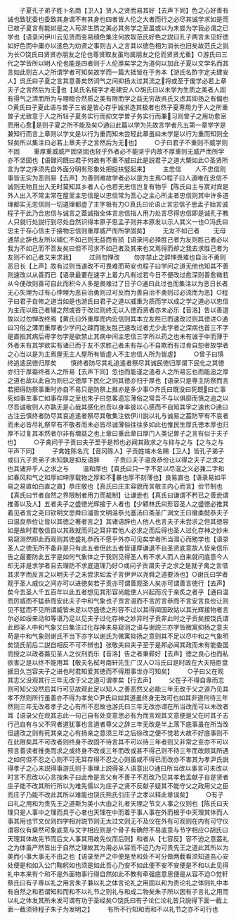 <!-- { "loadSidebar": true } -->
　　子夏孔子弟子姓卜名商【卫人】贤人之贤而易其好【去声下同】色之心好善有诚也致犹委也委致其身谓不有其身也四者皆人伦之大者而行之必尽其诚学求如是而已故子夏言有能如是之人苟非生质之美必其务学之至虽或以为未尝为学我必谓之已学也【语录问伊川云见贤而变易顔色集注何故取范氏好色之説曰孔子两言未见好徳如好色而中庸亦以逺色为劝贤之事则古人之言其以徳色相为消长也旧矣故范氏之説为长○饶氏曰贤贤亦朋友之伦也尊贤取友虽均属朋友之伦而贤贤尤重】○游氏曰三代之学皆所以明人伦也能是四者则于人伦厚矣学之为道何以加此子夏以文学名而其言如此则古人之所谓学者可知矣故学而一篇大抵皆在于务本【游氏名酢字定夫建安人】呉氏曰子夏之言其意善矣然词气之间抑扬太过其流之将或至于废学必若上章夫子之言然后为无也【吴氏名棫字才老建安人○胡氏曰以未学为生质之美者人固有得气之清而所为与理暗合然质之美有限而学之益无穷故呉氏又虑其抑扬之有偏也○黄氏曰子夏此语与曽子三省是皆心存乎诚求造其极者也然子夏専用力于人之所重曽子尤致意于人之所轻子夏务实行而抑文学曽子务实行而兼习则曾子之用功愈宻而用心愈是则子夏之所不能及矣○通曰此篇以学为先故言学者凡五第一章学字是兼知行而言上章则以学文是以行为重而知未尝轻此章虽曰未学是以行为重而知则全轻矣所以集注曰必若上章夫子之言然后为无也】
　　○子曰君子不重则不威学则不固
　　重厚重威威严固坚固也轻乎外者必不能坚乎内故不厚重则无威严而所学亦不坚固也【语録问既曰君子何故有不重不威曰此是説君子之道大槩如此○圣贤所言为学之序须先自外面分明有形象处把捉扶竪起来】
　　主忠信
　　人不忠信则事皆无实为恶则易【去声】为善则难故学者必以是为主焉○程子曰人道唯在忠信不诚则无物且出入无时莫知其乡者人心也若无忠信岂复有物乎【陈氏曰主与賔对宾是外人出入不常主常在屋里主忠信是以忠信常为吾心之主心所主者忠信则其中许多道理都实无忠信则一切道理都虚了主字极有力○真氏曰论语止言忠信子思孟子始言诚程子于此乃合忠信与诚言之葢诚指全体言忠信指人用力处言尽得忠信即是诚孔子教人只就行处説行到尽处自然识得本原子思孟子则并本原发以示人其义一也○冯氏曰忠主于存心信主于接物忠信则重厚威严而所学固矣】
　　无友不如己者
　　无毋通禁止辞也友所以辅仁不如己则无益而有损【语录问必择胜己者为友则胜己者必以我为不如己而不吾友矣曰但不可求不如己者及其来也又焉得而却之我去求胜己者为友则不如己者又来求我】
　　过则勿惮改
　　勿亦禁止之辞惮畏难也自治不勇则恶日长【上声】故有过则当速改不可畏难而苟安也程子曰学问之道无他也知其不善则速改以从善而已【语录最要在速字上着力凡有过若今日不便改过愈深则善愈微若从今便改则善可自此而积今人多是畏难过了日子○通曰此过也而集注以为恶日长者无心失理为过有心悖理为恶自治勇则过可反而为善自治不勇则过必流而为恶】○程子曰君子自修之道当如是也游氏曰君子之道以威重为质而学以成之学之道必以忠信为主而以胜己者辅之然或吝于改过则终无以入徳而贤者亦未必乐【音洛】告以善道故以过勿惮改终焉【黄氏曰外重厚而内忠信则其本立友胜已而速改过则其徳进○通曰习俗之薄而重厚者少学问之疎而能友胜己速改过者尤少此学者之深病也首三不字是直指其病后毋字勿字是欲禁止其病中间主忠信三字所以药之也未有诚于中而薄于外者未有其学欲实有诸已而于友不求胜己者未有存心不自欺而有过肯自恕者故学者之心当以是为主焉屋无主人屋所有皆虚人不主忠信人所为皆虚】
　　○曾子曰慎终追逺民徳归厚矣
　　慎终者防尽其礼追逺者祭尽其诚民徳归厚谓下民化之其徳亦归于厚葢终者人之所易【去声下同】忽也而能谨之逺者人之所易忘也而能追之厚之道也故以此自为则已之徳厚下民化之则其徳亦归于厚也【语录只是専主防祭而言若把得防祭事重时亦自不易只是防祭上推亦是多少事○齐氏曰既没曰死既曰亡事死如事生事亡如事存厚之至也朱子曰忽畧遗忘薄俗之常吾不与以俱靡而慎之追之以尽吾诚敬则人亦孰无是心哉其感化也吾以身率彼以心感而不自知其孚之速也○通曰古注云慎终者防尽其哀追逺者祭尽其敬集注依伊川説以礼与诚易之葢防罕有不哀者而未必皆尽礼祭罕有不敬者而未必皆尽诚薄俗往往多如此也惟民生厚氏徳本厚也归厚不过复其本然者尔非有増益之也上章曰重此章曰厚门人类记曽子之言有似于夫子也】
　　○子禽问于子贡曰夫子至于是邦也必闻其政求之与抑与之与【之与之与平声下同】
　　子禽姓陈名亢【音冈陈人】子贡姓端木名赐【卫人】皆孔子弟子或曰亢子贡弟子未知孰是抑反语辞
　　子贡曰夫子温良恭俭让以得之夫子之求之也其诸异乎人之求之与
　　温和厚也【真氏曰只一字不足以尽温之义必兼二字和如春风和气之和厚如坤厚载物之厚和不暴也厚不刻薄也】良易直也【语录易如平易之易直如白直之直】恭庄敬也【真氏曰庄主容貌而言敬主内心而言】俭节制也【真氏曰节者自然之界限制者用力而裁制】让谦逊也【真氏曰谦谓不矜已之善逊谓推善以及人】五者夫子之盛徳光辉接于人者也【少颖林氏曰形容圣人之盛徳必推其着见者言之尧曰钦明文思舜曰濬哲文明温恭允塞汤曰斋圣广渊文王曰徽柔懿恭夫子曰温良恭俭让皆以其徳之著者言之】其诸语辞也人他人也言夫子未尝求之但其徳容如是故时君敬信自以其政就而问之耳非若他人必求之而后得也圣人过化存神之妙未易窥测然即此而观则其徳盛礼恭而不愿乎外亦可见矣学者所当潜心而勉学也【语录圣人之徳无所不备非是只有此五者但此五者皆谨厚谦退不自圣贤底意故人皆亲信乐告之最要防此五字是如何气象体之于我则见得圣人有不求人而人自来就问底意今人却无非是求学者且去理防不求底道理乃好○或问子贡谓夫子之求之是就子禽之言借其求字而反言之以明夫子之未尝求如孟子言伊尹以尧舜之道要汤也】○谢氏曰学者观于圣人威仪之间亦可以进徳矣若子贡亦可谓善观圣人矣亦可谓善言徳行【去声】矣今去圣人千五百年以此五者想见其形容尚能使人兴起而况于亲炙之者乎【通曰温而厉威而不猛恭而安此夫子中和气象也子贡言温而不言厉言恭而不言安言良俭让则见不猛而不见所谓威皆未足以尽盛徳之形容不过以其得闻国政姑以其光辉接物者言尔必如绥来动和等语乃足以见夫子过化存神之妙异时子贡非此时之子贡矣按饶氏谓此即圣人中和气象又曰集注过化存神未易窥测之语与谢説三亦字皆微寓抑扬之意夫苟是中和气象则谢氏不当下亦字以谢氏为微寓抑扬之意则其不足以尽中和之气象明矣饶氏前后二説自相反不可不辨也】张敬夫曰夫子至于是邦必闻其政而未有能委国而授之以政者葢见圣人之仪刑而乐【音洛】告之者秉彛好【去声】徳之良心也而私欲害之是以终不能用耳【敬夫名栻号南轩先生广汉人○冯氏曰是时政在大夫陪臣盘据日久岂容夫子之进也时君知爱其徳而不得用事世亦可知矣】
　　○子曰父在观其志父没观其行三年无改于父之道可谓孝矣【行去声】
　　父在子不得自専而志则可知父没然后其行可见故观此足以知人之善恶然又必能三年无改于父之道乃见其孝不然则所行虽善亦不得为孝矣○尹氏曰如其道虽终身无改可也如其非道何待三年然则三年无改者孝子之心有所不忍故也游氏曰三年无改亦谓在所当改而可以未改者耳【语录父在观其志此一句己自有处变意思必有为而言观其文意便是父在时其子志行己自有与父不同者道犹事也言道者尊父之辞三年无改是半上落下底事虽在所当改但遽改之则有死其亲之心有扬亲之意须三年之后徐改之便不觉若大故不好底事则不在此限矣其不可改者则终身不改固不待言其不可以待三年者则又非常之变亦不可以预言善读者推类而求之或终身不改或三年而改或甚不得己则不待三年而改顾其所遇之如何但不忍之心则不可无耳存得不忍之心则虽或不得已而改亦不害其为孝尹氏説得孝子之心未説得事游氏则于事理上説得圣人语意出○通曰所当改以事言可未改以时言不忍改以心言按朱子曰此帝是言父有不善子不忍改乃见其孝若孟献子自是贤者庄子能不改其所行所以为难先儒以为庄子之贤不反献子疑其不能守父之政用父之臣而庄子乃能不改此其所以难能也饶氏熊氏引庄子之孝以释此章误矣】
　　○有子曰礼之用和为贵先王之道斯为美小大由之礼者天理之节文人事之仪则也【陈氏曰天理只是人事中之理而具于心者也天理在中而着于事人事在外而根于中天理其体而人事其用也节文仪则四字相对説节则无太过文则无不及仪在外有可观则在内有可守仪谓容仪有粲然可象底意与文字相应则是个骨子有确然不易底意与节字相应○胡氏曰天理其体故先节而后文人事其用故先仪而后则】和者从【七容反】容不迫之意葢礼之为体虽严然皆出于自然之理故其为用必从容而不迫乃为可贵先王之道此其所以为美而小事大事无不由之也【语录至严之中便是至和处不可分做两截看须知道吾心安处便是和如入公门鞠躬如也须是如此吾心乃安不如此便不安不安便是不和以此见得礼中本来有个和不是外面物事行得自然如此不教有牵强底意思便是从容不迫○觉轩蔡氏曰有子専以礼之用言朱子兼以礼之体言论礼之用固以和为贵论礼之体则礼中本有自然之和若谓知和而和不以礼节之则礼与和成二物矣朱子所以因有子言礼之用而以礼之体发其所未发可谓有功于圣经矣○饶氏曰有子论仁论礼皆只説得下面一截上面一截须待程子朱子为发明之】
　　有所不行知和而和不以礼节之亦不可行也
